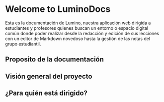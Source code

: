 # Welcome to LuminoDocs

Esta es la documentación de Lumino, nuestra aplicación web dirigida a estudiantes y profesores quienes buscan un entorno o espacio digital común donde poder realizar desde la redacción y edición de sus lecciones con un editor de Markdown novedoso hasta la gestión de las notas del grupo estudiantil.

## Proposito de la documentación

## Visión general del proyecto

## ¿Para quién está dirigido?
